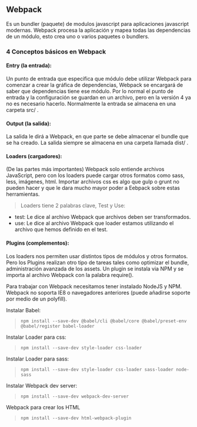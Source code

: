 ## Webpack
Es un bundler (paquete) de modulos javascript para aplicaciones javascript modernas.
Webpack procesa la aplicación y mapea todas las dependencias de un módulo, esto crea uno o varios paquetes o bundlers.

### 4 Conceptos básicos en Webpack
#### Entry (la entrada):
Un punto de entrada que especifica que módulo debe utilizar Webpack para comenzar a crear la gráfica de dependencias, Webpack se encargará de saber que dependencias tiene ese módulo. Por lo normal el punto de entrada y la configuración se guardan en un archivo, pero en la versión 4 ya no es necesario hacerlo. Normalmente la entrada se almacena en una carpeta src/ .

#### Output (la salida):
La salida le dirá a Webpack, en que parte se debe almacenar el bundle que se ha creado. La salida siempre se almacena en una carpeta llamada dist/ .

#### Loaders (cargadores):
(De las partes más importantes) Webpack solo entiende archivos JavaScript, pero con los loaders puede cargar otros formatos como sass, less, imágenes, html.
Importar archivos css es algo que gulp o grunt no pueden hacer y que le dara mucho mayor poder a Eebpack sobre estas herramientas.
  > Loaders tiene 2 palabras clave, Test y Use:
  - test: Le dice al archivo Webpack que archivos deben ser transformados.
  - use: Le dice al archivo Webpack que loader estamos utilizando el archivo que hemos definido en el test.

#### Plugins (complementos):
Los loaders nos permiten usar distintos tipos de módulos y otros formatos. Pero los Plugins realizan otro tipo de tareas tales como optimizar el bundle, administración avanzada de los assets. Un plugin se instala via NPM y se importa al archivo Webpack con la palabra require().

Para trabajar con Webpack necesitamos tener instalado NodeJS y NPM.
Webpack no soporta IE8 o navegadores anteriores (puede añadirse soporte por medio de un polyfill).

Instalar Babel:
> ```npm install --save-dev @babel/cli @babel/core @babel/preset-env @babel/register babel-loader```

Instalar Loader para css:
> ```npm install --save-dev style-loader css-loader```

Instalar Loader para sass:
> ```npm install --save-dev style-loader css-loader sass-loader node-sass```

Instalar Webpack dev server:
> ```npm install --save-dev webpack-dev-server```

Webpack para crear los HTML
> ```npm install --save-dev html-webpack-plugin```
